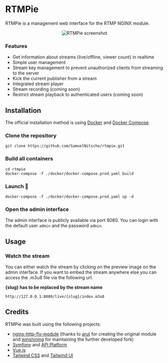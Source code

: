 # RTMPie

RTMPie is a management web interface for the RTMP NGINX module.

<p align="center">
  <img src="https://img.rtmpie.de/screen.png" alt="RTMPie screenshot">
</p>

### Features

- Get information about streams (live/offline, viewer count) in realtime
- Simple user management
- Stream key management to prevent unauthorized clients from streaming to the server
- Kick the current publisher from a stream
- Integrated stream player
- Stream recording (coming soon)
- Restrict stream playback to authenticated users (coming soon)

## Installation

The official installation method is using [Docker](https://docs.docker.com/engine/install/) and [Docker Compose](https://docs.docker.com/compose/).

### Clone the repository

```
git clone https://github.com/SamuelNitsche/rtmpie.git
```

### Build all containers

```
cd rtmpie
docker-compose -f ./docker/docker-compose.prod.yaml build
```

### Launch 🚀

```
docker-compose -f ./docker/docker-compose.prod.yaml up -d
```

### Open the admin interface

The admin interface is publicly available via port 8080. You can login with the default user `admin` and the password `admin`.

## Usage

### Watch the stream

You can either watch the stream by clicking on the preview image on the admin interface. If you want to embed the stream anywhere else you can access the .m3u8 file via the following url.

**{slug} has to be replaced by the stream name**

```
http://127.0.0.1:8080/live/{slug}/index.m3u8
```

## Credits

RTMPie was built using the following projects:

- [nginx-http-flv-module](https://github.com/winshining/nginx-http-flv-module) (thanks to [arut](https://github.com/arut) for creating the original module and [winshining](https://github.com/winshining) for maintaining the further developed fork)
- [Symfony](https://symfony.com) and [API Platform](https://api-platform.com)
- [Vue.js](https://vuejs.org)
- [Tailwind CSS](https://tailwindcss.com) and [Tailwind UI](https://tailwindui.com)
